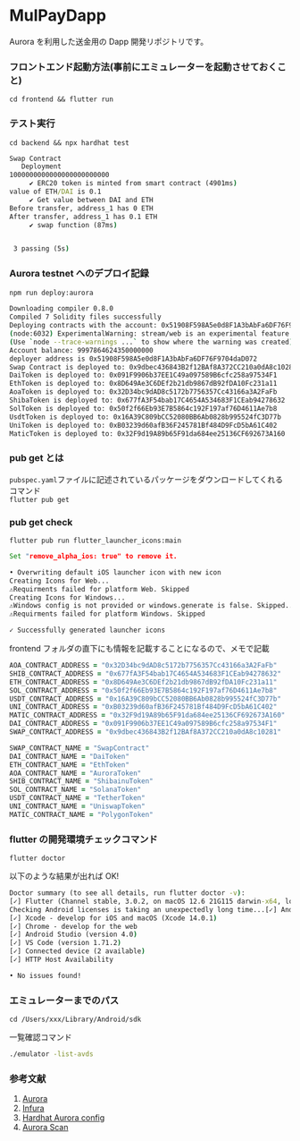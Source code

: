 # MulPayDapp

Aurora を利用した送金用の Dapp 開発リポジトリです。

### フロントエンド起動方法(事前にエミュレーターを起動させておくこと)

`cd frontend && flutter run`

### テスト実行

`cd backend && npx hardhat test`

```cmd
Swap Contract
   Deployment
1000000000000000000000000
     ✔ ERC20 token is minted from smart contract (4901ms)
value of ETH/DAI is 0.1
     ✔ Get value between DAI and ETH
Before transfer, address_1 has 0 ETH
After transfer, address_1 has 0.1 ETH
     ✔ swap function (87ms)


 3 passing (5s)
```

### Aurora testnet へのデプロイ記録

```zsh
npm run deploy:aurora
```

```zsh
Downloading compiler 0.8.0
Compiled 7 Solidity files successfully
Deploying contracts with the account: 0x51908F598A5e0d8F1A3bAbFa6DF76F9704daD072
(node:6032) ExperimentalWarning: stream/web is an experimental feature. This feature could change at any time
(Use `node --trace-warnings ...` to show where the warning was created)
Account balance: 9997864624350000000
deployer address is 0x51908F598A5e0d8F1A3bAbFa6DF76F9704daD072
Swap Contract is deployed to: 0x9dbec436843B2f12BAf8A372CC210a0dA8c10281
DaiToken is deployed to: 0x091F9906b37EE1C49a097589B6cfc258a97534F1
EthToken is deployed to: 0x8D649Ae3C6DEf2b21db9867dB92fDA10Fc231a11
AoaToken is deployed to: 0x32D34bc9dAD8c5172b7756357Cc43166a3A2FaFb
ShibaToken is deployed to: 0x677fA3F54bab17C4654A534683F1CEab94278632
SolToken is deployed to: 0x50f2f66Eb93E7B5864c192F197af76D4611Ae7b8
UsdtToken is deployed to: 0x16A39C809bCC52080BB6Ab0828b995524fC3D77b
UniToken is deployed to: 0xB03239d60afB36F245781Bf484D9FcD5bA61C402
MaticToken is deployed to: 0x32F9d19A89b65F91da684ee25136CF692673A160
```

### pub get とは

`pubspec.yaml`ファイルに記述されているパッケージをダウンロードしてくれるコマンド  
`flutter pub get`

### pub get check

`flutter pub run flutter_launcher_icons:main`

```cmd
Set "remove_alpha_ios: true" to remove it.

• Overwriting default iOS launcher icon with new icon
Creating Icons for Web...
⚠️Requirments failed for platform Web. Skipped
Creating Icons for Windows...
⚠️Windows config is not provided or windows.generate is false. Skipped...
⚠️Requirments failed for platform Windows. Skipped

✓ Successfully generated launcher icons
```

frontend フォルダの直下にも情報を記載することになるので、メモで記載

```zsh
AOA_CONTRACT_ADDRESS = "0x32D34bc9dAD8c5172b7756357Cc43166a3A2FaFb"
SHIB_CONTRACT_ADDRESS = "0x677fA3F54bab17C4654A534683F1CEab94278632"
ETH_CONTRACT_ADDRESS = "0x8D649Ae3C6DEf2b21db9867dB92fDA10Fc231a11"
SOL_CONTRACT_ADDRESS = "0x50f2f66Eb93E7B5864c192F197af76D4611Ae7b8"
USDT_CONTRACT_ADDRESS = "0x16A39C809bCC52080BB6Ab0828b995524fC3D77b"
UNI_CONTRACT_ADDRESS = "0xB03239d60afB36F245781Bf484D9FcD5bA61C402"
MATIC_CONTRACT_ADDRESS = "0x32F9d19A89b65F91da684ee25136CF692673A160"
DAI_CONTRACT_ADDRESS = "0x091F9906b37EE1C49a097589B6cfc258a97534F1"
SWAP_CONTRACT_ADDRESS = "0x9dbec436843B2f12BAf8A372CC210a0dA8c10281"

SWAP_CONTRACT_NAME = "SwapContract"
DAI_CONTRACT_NAME = "DaiToken"
ETH_CONTRACT_NAME = "EthToken"
AOA_CONTRACT_NAME = "AuroraToken"
SHIB_CONTRACT_NAME = "ShibainuToken"
SOL_CONTRACT_NAME = "SolanaToken"
USDT_CONTRACT_NAME = "TetherToken"
UNI_CONTRACT_NAME = "UniswapToken"
MATIC_CONTRACT_NAME = "PolygonToken"
```

### flutter の開発環境チェックコマンド

`flutter doctor`

以下のような結果が出れば OK!

```cmd
Doctor summary (to see all details, run flutter doctor -v):
[✓] Flutter (Channel stable, 3.0.2, on macOS 12.6 21G115 darwin-x64, locale ja-JP)
Checking Android licenses is taking an unexpectedly long time...[✓] Android toolchain - develop for Android devices (Android SDK version 30.0.1)
[✓] Xcode - develop for iOS and macOS (Xcode 14.0.1)
[✓] Chrome - develop for the web
[✓] Android Studio (version 4.0)
[✓] VS Code (version 1.71.2)
[✓] Connected device (2 available)
[✓] HTTP Host Availability

• No issues found!
```

### エミュレーターまでのパス

`cd /Users/xxx/Library/Android/sdk`  

一覧確認コマンド

```zsh
./emulator -list-avds
```

### 参考文献

1. [Aurora](https://aurora.dev/faucet)
2. [Infura](https://infura.io/)
3. [Hardhat Aurora config](https://doc.aurora.dev/interact/hardhat/)
4. [Aurora Scan](https://testnet.aurorascan.dev/)
